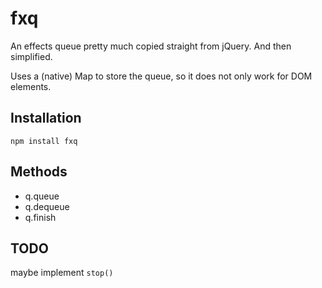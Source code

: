 # fxq

An effects queue pretty much copied straight from jQuery. And then simplified.

Uses a (native) Map to store the queue, so it does not only work for DOM elements.

## Installation

```
npm install fxq
```

## Methods

+ q.queue
+ q.dequeue
+ q.finish

## TODO

maybe implement `stop()`
